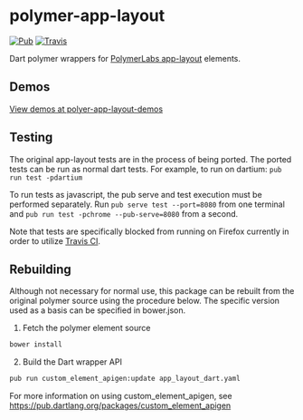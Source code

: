# polymer-app-layout

[![Pub](https://img.shields.io/pub/v/polymer_app_layout.svg?maxAge=2592000?style=flat-square)](https://pub.dartlang.org/packages/polymer_app_layout)
[![Travis](https://img.shields.io/travis/ilikerobots/polymer-app-layout.svg?maxAge=2592000?style=flat-square)](https://travis-ci.org/ilikerobots/polymer-app-layout)

Dart polymer wrappers for [PolymerLabs app-layout](https://github.com/PolymerLabs/app-layout) elements.

## Demos

[View demos at polyer-app-layout-demos](http://ilikerobots.github.io/polymer-app-layout-demos/)

## Testing

The original app-layout tests are in the process of being ported.  The ported tests can be run as normal dart tests.
For example, to run on dartium: ```pub run test -pdartium ```

To run tests as javascript, the pub serve and test execution must be performed separately. Run
```pub serve test --port=8080``` from one terminal and ```pub run test -pchrome --pub-serve=8080```
from a second.

Note that tests are specifically blocked from running on Firefox currently in order to utilize [Travis CI](https://pub.dartlang.org/packages/polymer_app_layout).


## Rebuilding

Although not necessary for normal use, this package can be rebuilt from the original polymer source using the procedure
below.  The specific version used as a basis can be specified in bower.json.

1. Fetch the polymer element source
```sh
bower install
```

2. Build the Dart wrapper API

```sh
pub run custom_element_apigen:update app_layout_dart.yaml
```

For more information on using custom_element_apigen, see <https://pub.dartlang.org/packages/custom_element_apigen>

